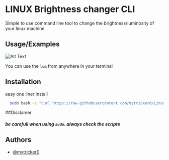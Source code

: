 
# LINUX Brightness changer CLI

Simple to use command line tool to change the brightness/luminosity of your linux machine 


## Usage/Examples

![Alt Text](demo.gif)

You can use the `lum` from anywhere in your terminal 
## Installation

easy one liner install

```bash
  sudo bash -c "curl https://raw.githubusercontent.com/mytricker0/Linux-Brightness-Changer/main/install.sh | sh"
```

##Disclamer
##### be carefull when using `sudo`. always check the scripts



## Authors

- [@mytricker0](https://www.github.com/mytricker0)

